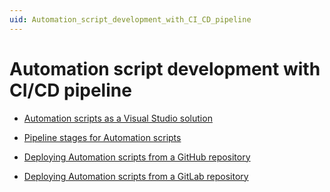 ```yaml
---
uid: Automation_script_development_with_CI_CD_pipeline
---
```


# Automation script development with CI/CD pipeline

- [Automation scripts as a Visual Studio solution](xref:Automation_scripts_as_a_Visual_Studio_solution)

- [Pipeline stages for Automation scripts](xref:Pipeline_stages_for_Automation_scripts)

- [Deploying Automation scripts from a GitHub repository](xref:Deploying_Automation_scripts_from_a_GitHub_repository)

- [Deploying Automation scripts from a GitLab repository](xref:Deploying_Automation_scripts_from_a_GitLab_repository)
